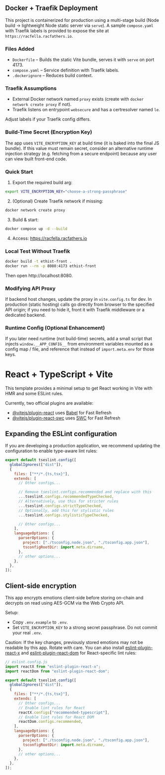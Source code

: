 ## Docker + Traefik Deployment

This project is containerized for production using a multi-stage build (Node build -> lightweight Node static server via `serve`). A sample `compose.yaml` with Traefik labels is provided to expose the site at `https://racfella.racfathers.io`.

### Files Added

- `Dockerfile` – Builds the static Vite bundle, serves it with `serve` on port 4173.
- `compose.yaml` – Service definition with Traefik labels.
- `.dockerignore` – Reduces build context.

### Traefik Assumptions

- External Docker network named `proxy` exists (create with `docker network create proxy` if not).
- Traefik listens on entrypoint `websecure` and has a certresolver named `le`.

Adjust labels if your Traefik config differs.

### Build-Time Secret (Encryption Key)

The app uses `VITE_ENCRYPTION_KEY` at build time (it is baked into the final JS bundle). If this value must remain secret, consider an alternative runtime injection strategy (e.g. fetching from a secure endpoint) because any user can view built front-end code.

### Quick Start

1. Export the required build arg:

```sh
export VITE_ENCRYPTION_KEY="choose-a-strong-passphrase"
```

2. (Optional) Create Traefik network if missing:

```sh
docker network create proxy
```

3. Build & start:

```sh
docker compose up -d --build
```

4. Access: https://racfella.racfathers.io

### Local Test Without Traefik

```sh
docker build -t ethist-front .
docker run --rm -p 8080:4173 ethist-front
```

Then open http://localhost:8080.

### Modifying API Proxy

If backend host changes, update the proxy in `vite.config.ts` for dev. In production (static hosting) calls go directly from browser to the specified API origin; if you need to hide it, front it with Traefik middleware or a dedicated backend.

### Runtime Config (Optional Enhancement)

If you later need runtime (not build-time) secrets, add a small script that injects `window.__APP_CONFIG__` from environment variables mounted as a config map / file, and reference that instead of `import.meta.env` for those keys.

# React + TypeScript + Vite

This template provides a minimal setup to get React working in Vite with HMR and some ESLint rules.

Currently, two official plugins are available:

- [@vitejs/plugin-react](https://github.com/vitejs/vite-plugin-react/blob/main/packages/plugin-react) uses [Babel](https://babeljs.io/) for Fast Refresh
- [@vitejs/plugin-react-swc](https://github.com/vitejs/vite-plugin-react/blob/main/packages/plugin-react-swc) uses [SWC](https://swc.rs/) for Fast Refresh

## Expanding the ESLint configuration

If you are developing a production application, we recommend updating the configuration to enable type-aware lint rules:

```js
export default tseslint.config([
  globalIgnores(["dist"]),
  {
    files: ["**/*.{ts,tsx}"],
    extends: [
      // Other configs...

      // Remove tseslint.configs.recommended and replace with this
      ...tseslint.configs.recommendedTypeChecked,
      // Alternatively, use this for stricter rules
      ...tseslint.configs.strictTypeChecked,
      // Optionally, add this for stylistic rules
      ...tseslint.configs.stylisticTypeChecked,

      // Other configs...
    ],
    languageOptions: {
      parserOptions: {
        project: ["./tsconfig.node.json", "./tsconfig.app.json"],
        tsconfigRootDir: import.meta.dirname,
      },
      // other options...
    },
  },
]);
```

## Client-side encryption

This app encrypts emotions client-side before storing on-chain and decrypts on read using AES-GCM via the Web Crypto API.

Setup:

- Copy `.env.example` to `.env`.
- Set `VITE_ENCRYPTION_KEY` to a strong secret passphrase. Do not commit your real `.env`.

Caution: If the key changes, previously stored emotions may not be readable by this app. Rotate with care.
You can also install [eslint-plugin-react-x](https://github.com/Rel1cx/eslint-react/tree/main/packages/plugins/eslint-plugin-react-x) and [eslint-plugin-react-dom](https://github.com/Rel1cx/eslint-react/tree/main/packages/plugins/eslint-plugin-react-dom) for React-specific lint rules:

```js
// eslint.config.js
import reactX from "eslint-plugin-react-x";
import reactDom from "eslint-plugin-react-dom";

export default tseslint.config([
  globalIgnores(["dist"]),
  {
    files: ["**/*.{ts,tsx}"],
    extends: [
      // Other configs...
      // Enable lint rules for React
      reactX.configs["recommended-typescript"],
      // Enable lint rules for React DOM
      reactDom.configs.recommended,
    ],
    languageOptions: {
      parserOptions: {
        project: ["./tsconfig.node.json", "./tsconfig.app.json"],
        tsconfigRootDir: import.meta.dirname,
      },
      // other options...
    },
  },
]);
```
